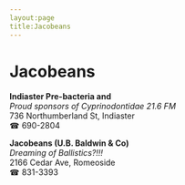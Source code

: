 ```yaml
---
layout:page
title:Jacobeans
---
```

# Jacobeans

**Indiaster Pre-bacteria and**  
_Proud sponsors of Cyprinodontidae 21.6 FM_  
736 Northumberland St, Indiaster  
☎ 690-2804



**Jacobeans (U.B. Baldwin & Co)**  
_Dreaming of Ballistics?!!!_  
2166 Cedar Ave, Romeoside  
☎ 831-3393



